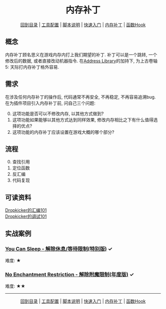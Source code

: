 <h1 align="center">内存补丁</h1>  
<p align="center"><a href="/docs/README.md">回到目录</a> | <a href="/docs/setup/Setup.md">工具配置</a> | <a href="/docs/setup/Script.md">脚本说明</a> | <a href="/docs/setup/QuickStart.md">快速入门</a> | <a href="/docs/tounknown/MemPatch.md">内存补丁</a> | <a href="/docs/tounknown/FuncHook.md">函数Hook</a></p>

## 概念

内存补丁顾名思义在游戏内存内打上我们期望的补丁. 补丁可以是一个跳转, 一个修改后的数据, 或者直接改动机器指令. 在[Address Library](https://www.nexusmods.com/skyrimspecialedition/mods/32444)的加持下, 为上古卷轴5: 天际打内存补丁格外容易.

## 需求

在涉及任何内存补丁的操作后, 代码通常不再安全, 不再稳定, 不再容易追溯bug.  
在为插件项目引入内存补丁前, 问自己三个问题:  

0. 这项功能是否可以不修改内存, 以其他方式做到?  
1. 这项功能如果能够以其他方式达到同样效果, 修改内存相比之下有什么值得选择的优点?  
2. 这项功能的内存补丁应该设置在游戏大概的哪个部分?  

## 流程

0. 查找引用
1. 定位函数
2. 反汇编
3. 代码复现

## 可读资料

[Dropkicker的汇编101](/docs/tounknown/ASM101.md)  
[Dropkicker的调试101](/docs/tounknown/DEBUG101.md)  

## 实战案例

### [You Can Sleep - 解除休息/等待限制(特别版)](/docs/tounknown/YCS.md) &#10003;
难度: &#9733;  

### [No Enchantment Restriction - 解除附魔限制(年度版)](/docs/tounknown/NERR.md) &#10003;
难度: &#9733;&#9733;  

---
<p align="center"><a href="/docs/README.md">回到目录</a> | <a href="/docs/setup/Setup.md">工具配置</a> | <a href="/docs/setup/Script.md">脚本说明</a> | <a href="/docs/setup/QuickStart.md">快速入门</a> | <a href="/docs/tounknown/MemPatch.md">内存补丁</a> | <a href="/docs/tounknown/FuncHook.md">函数Hook</a></p>
